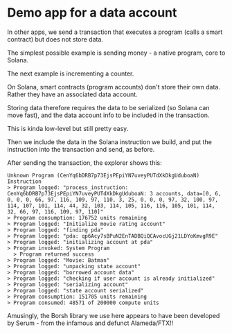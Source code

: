# Demo app for a data account

In other apps, we send a transaction that executes a program (calls a smart contract) but does not store data.

The simplest possible example is sending money - a native program, core to Solana.

The next example is incrementing a counter.

On Solana, smart contracts (program accounts) don't store their own data. Rather they have an associated data account.

Storing data therefore requires the data to be serialized (so Solana can move fast), and the data account info to be included in the transaction.

This is kinda low-level but still pretty easy.

Then we include the data in the Solana instruction we build, and put the instruction into the transaction and send, as before.

After sending the transaction, the explorer shows this:
```
Unknown Program (CenYq6bDRB7p73EjsPEpiYN7uveyPUTdXkDkgUduboaN) Instruction
> Program logged: "process_instruction: CenYq6bDRB7p73EjsPEpiYN7uveyPUTdXkDkgUduboaN: 3 accounts, data=[0, 6, 0, 0, 0, 66, 97, 116, 109, 97, 110, 3, 25, 0, 0, 0, 97, 32, 100, 97, 114, 107, 101, 114, 44, 32, 103, 114, 105, 116, 116, 105, 101, 114, 32, 66, 97, 116, 109, 97, 110]"
> Program consumption: 176752 units remaining
> Program logged: "Initialize movie rating account"
> Program logged: "finding pda"
> Program logged: "pda: qp6Acy7sBPuN2EnTADBQiQCAvocUGj21LDYoKmvgR9E"
> Program logged: "initializing account at pda"
> Program invoked: System Program
  > Program returned success
> Program logged: "Movie: Batman"
> Program logged: "unpacking state account"
> Program logged: "borrowed account data"
> Program logged: "checking if user account is already initialized"
> Program logged: "serializing account"
> Program logged: "state account serialized"
> Program consumption: 151705 units remaining
> Program consumed: 48571 of 200000 compute units
```

Amusingly, the Borsh library we use here appears to have been developed by Serum - from the infamous and defunct Alameda/FTX!!

